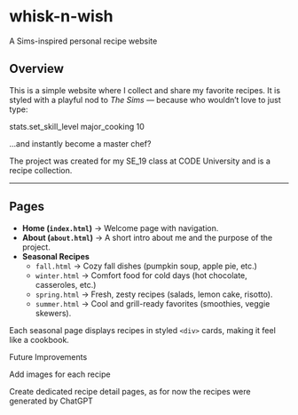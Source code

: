 # whisk-n-wish
A Sims-inspired personal recipe website  

## Overview  
This is a simple website where I collect and share my favorite recipes. It is styled with a playful nod to *The Sims* — because who wouldn’t love to just type:  

stats.set_skill_level major_cooking 10


...and instantly become a master chef?  

The project was created for my SE_19 class at CODE University and is a recipe collection.  

---

## Pages  
- **Home (`index.html`)** → Welcome page with navigation.  
- **About (`about.html`)** → A short intro about me and the purpose of the project.  
- **Seasonal Recipes**  
  - `fall.html` → Cozy fall dishes (pumpkin soup, apple pie, etc.)  
  - `winter.html` → Comfort food for cold days (hot chocolate, casseroles, etc.)  
  - `spring.html` → Fresh, zesty recipes (salads, lemon cake, risotto).  
  - `summer.html` → Cool and grill-ready favorites (smoothies, veggie skewers).

Each seasonal page displays recipes in styled `<div>` cards, making it feel like a cookbook.  

Future Improvements

Add images for each recipe

Create dedicated recipe detail pages, as for now the recipes were generated by ChatGPT
